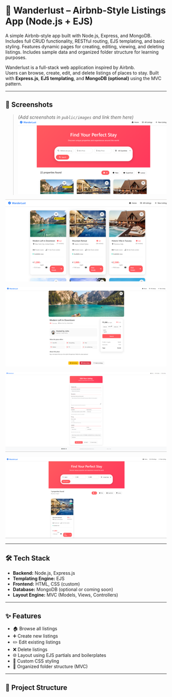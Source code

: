 # 🧭 Wanderlust – Airbnb-Style Listings App (Node.js + EJS)

A simple Airbnb-style app built with Node.js, Express, and MongoDB. Includes full CRUD functionality, RESTful routing, EJS templating, and basic styling. Features dynamic pages for creating, editing, viewing, and deleting listings. Includes sample data and organized folder structure for learning purposes.

Wanderlust is a full-stack web application inspired by Airbnb.  
Users can browse, create, edit, and delete listings of places to stay. Built with **Express.js**, **EJS templating**, and **MongoDB (optional)** using the MVC pattern.

---

## 📸 Screenshots

> _(Add screenshots in `public/images` and link them here)_
![alt text](ss1.png)

![alt text](ss2.png)

![alt text](ss3.png)

![alt text](ss4.png)

![alt text](ss5.png)





---

## 🛠 Tech Stack

- **Backend:** Node.js, Express.js
- **Templating Engine:** EJS
- **Frontend:** HTML, CSS (custom)
- **Database:** MongoDB (optional or coming soon)
- **Layout Engine:** MVC (Models, Views, Controllers)

---

## ✨ Features

- 🏠 Browse all listings
- ➕ Create new listings
- ✏️ Edit existing listings
- ❌ Delete listings
- 🌐 Layout using EJS partials and boilerplates
- 🎨 Custom CSS styling
- 📁 Organized folder structure (MVC)

---

## 📁 Project Structure

